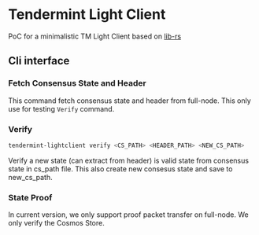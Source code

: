 # Tendermint Light Client

PoC for a minimalistic TM Light Client based on [lib-rs](https://github.com/cosmos/ibc-rs)

## Cli interface 

### Fetch Consensus State and Header 
This command fetch consensus state and header from full-node. This only use for testing `Verify` command.  

### Verify 

```bash
tendermint-lightclient verify <CS_PATH> <HEADER_PATH> <NEW_CS_PATH>
```

Verify a new state (can extract from header) is valid state from consensus state in cs_path file. This also create new consesus state and save to new_cs_path. 

### State Proof 
In current version, we only support proof packet transfer on full-node. We only verify the Cosmos Store.  
